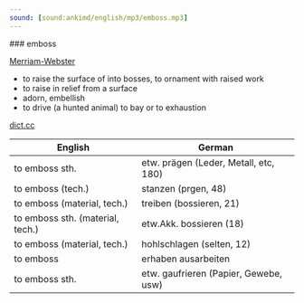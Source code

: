 ```yaml
---
sound: [sound:ankimd/english/mp3/emboss.mp3]
---
```


\### emboss

[Merriam-Webster](https://www.merriam-webster.com/dictionary/emboss)

- to raise the surface of into bosses, to ornament with raised work
- to raise in relief from a surface
- adorn, embellish
- to drive (a hunted animal) to bay or to exhaustion

[dict.cc](https://www.dict.cc/emboss)

| English        | German       |
| -------------- | ------------ |
| to emboss sth. | etw. prägen (Leder, Metall, etc, 180) |
| to emboss (tech.) | stanzen (prgen, 48) |
| to emboss (material, tech.) | treiben (bossieren, 21) |
| to emboss sth. (material, tech.) | etw.Akk. bossieren (18) |
| to emboss (material, tech.) | hohlschlagen (selten, 12) |
| to emboss | erhaben ausarbeiten |
| to emboss sth. | etw. gaufrieren (Papier, Gewebe, usw) |
